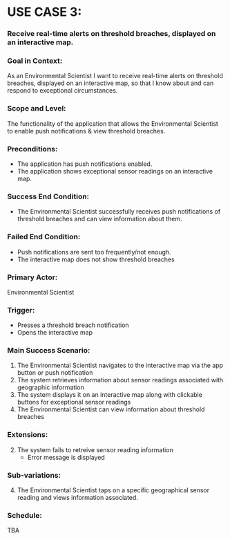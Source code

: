 # USE CASE 3:
### Receive real-time alerts on threshold breaches, displayed on an interactive map.

### Goal in Context:
As an Environmental Scientist I want to receive real-time alerts on threshold breaches, displayed on an interactive map, so that I know about and can respond to exceptional circumstances.

### Scope and Level:
The functionality of the application that allows the Environmental Scientist to enable push notifications & view threshold breaches.

### Preconditions:
- The application has push notifications enabled.
- The application shows exceptional sensor readings on an interactive map.

### Success End Condition:
- The Environmental Scientist successfully receives push notifications of threshold breaches and can view information about them.

### Failed End Condition:
- Push notifications are sent too frequently/not enough.
- The interactive map does not show threshold breaches

### Primary Actor:
Environmental Scientist

### Trigger:
- Presses a threshold breach notification
- Opens the interactive map

### Main Success Scenario:
1. The Environmental Scientist navigates to the interactive map via the app button or push notification
2. The system retrieves information about sensor readings associated with geographic information
3. The system displays it on an interactive map along with clickable buttons for exceptional sensor readings
4. The Environmental Scientist can view information about threshold breaches

### Extensions:
2. The system fails to retreive sensor reading information
    - Error message is displayed

### Sub-variations:
4. The Environmental Scientist taps on a specific geographical sensor reading and views information associated.

### Schedule:
TBA
